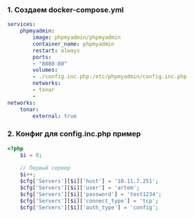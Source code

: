 ### 1. Создаем docker-compose.yml 
```yml
services:
	phpmyadmin:
		image: phpmyadmin/phpmyadmin
		container_name: phpmyadmin
		restart: always
		ports:
		- "8080:80"
		volumes:
		- ./config.inc.php:/etc/phpmyadmin/config.inc.php
		networks:
		- tonar
		- 
networks:
	tonar:
		external: true
```

### 2. Конфиг для config.inc.php пример
```php
<?php
	$i = 0;
		
	// Первый сервер
	$i++;
	$cfg['Servers'][$i]['host'] = '10.11.7.251';
	$cfg['Servers'][$i]['user'] = 'artem';
	$cfg['Servers'][$i]['password'] = 'test1234';
	$cfg['Servers'][$i]['connect_type'] = 'tcp';
	$cfg['Servers'][$i]['auth_type'] = 'config';
```